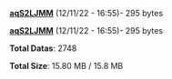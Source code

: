 [**aqS2LJMM**](/data/aqS2LJMM.txt) (12/11/22 - 16:55)- 295 bytes

[**aqS2LJMM**](/data/aqS2LJMM.txt) (12/11/22 - 16:55)- 295 bytes

**Total Datas**: 2748

**Total Size**: 15.80 MB / 15.8 MB
